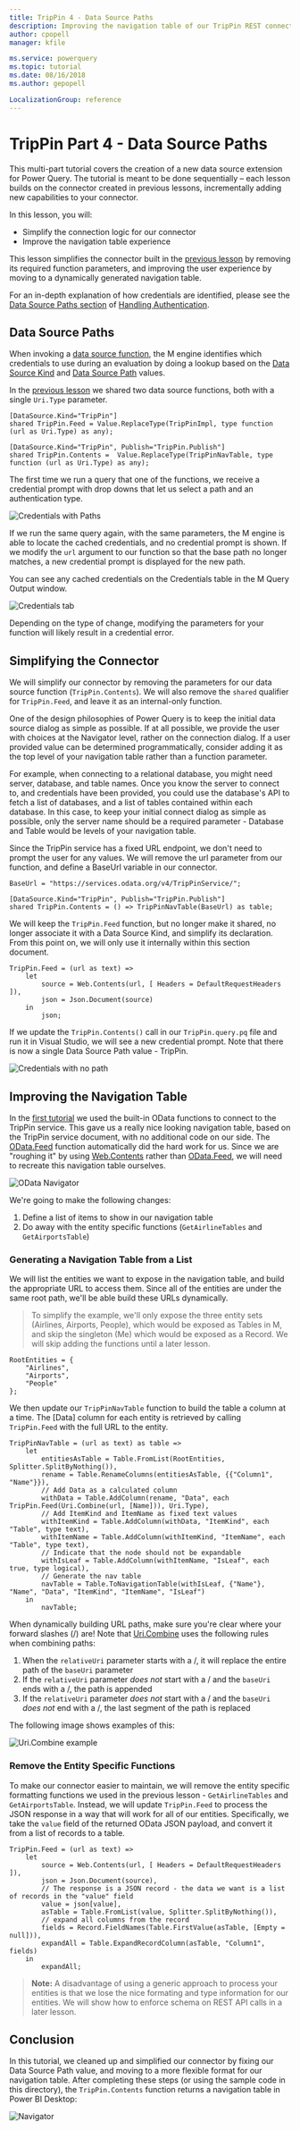 ```yaml
---
title: TripPin 4 - Data Source Paths
description: Improving the navigation table of our TripPin REST connector
author: cpopell
manager: kfile

ms.service: powerquery
ms.topic: tutorial
ms.date: 08/16/2018
ms.author: gepopell

LocalizationGroup: reference
---
```


# TripPin Part 4 - Data Source Paths
This multi-part tutorial covers the creation of a new data source extension for Power Query. The tutorial is meant to be done sequentially – each lesson builds on the connector created in previous lessons, incrementally adding new capabilities to your connector. 

In this lesson, you will:

* Simplify the connection logic for our connector
* Improve the navigation table experience
 
This lesson simplifies the connector built in the [previous lesson](../3-NavTables/README.md) by removing its required function parameters, and improving the user experience by moving to a dynamically generated navigation table.

For an in-depth explanation of how credentials are identified, please see the [Data Source Paths section](../../../HandlingAuthentication.md#data-source-paths) of [Handling Authentication](../../../HandlingAuthentication.md).

## Data Source Paths
When invoking a [data source function](../../../HandlingDataAccess.md#data-source-functions), the M engine identifies which credentials to use during an evaluation by doing a lookup based on the [Data Source Kind](../../../HandlingDataAccess.md#data-source-kind) and [Data Source Path](../../../HandlingAuthentication.md#data-source-paths) values.

In the [previous lesson](../3-NavTables/README.md) we shared two data source functions, both with a single `Uri.Type` parameter. 

```
[DataSource.Kind="TripPin"]
shared TripPin.Feed = Value.ReplaceType(TripPinImpl, type function (url as Uri.Type) as any);

[DataSource.Kind="TripPin", Publish="TripPin.Publish"]
shared TripPin.Contents =  Value.ReplaceType(TripPinNavTable, type function (url as Uri.Type) as any);
```

The first time we run a query that one of the functions, we receive a credential prompt with drop downs that let us select a path and an authentication type. 

![Credentials with Paths](../../../images/trippin4Paths.png)

If we run the same query again, with the same parameters, the M engine is able to locate the cached credentials, and no credential prompt is shown. If we modify the `url` argument to our function so that the base path no longer matches, a new credential prompt is displayed for the new path.

You can see any cached credentials on the Credentials table in the M Query Output window.

![Credentials tab](../../../images/trippin4CredentialsTab.png)

Depending on the type of change, modifying the parameters for your function will likely result in a credential error. 

## Simplifying the Connector
We will simplify our connector by removing the parameters for our data source function (`TripPin.Contents`). We will also remove the `shared` qualifier for `TripPin.Feed`, and leave it as an internal-only function. 

One of the design philosophies of Power Query is to keep the initial data source dialog as simple as possible. If at all possible, we provide the user with choices at the Navigator level, rather on the connection dialog.
If a user provided value can be determined programmatically, consider adding it as the top level of your navigation table rather than a function parameter.

For example, when connecting to a relational database, you might need server, database, and table names.
Once you know the server to connect to, and credentials have been provided, you could use the database's API to fetch a list of databases, and a list of tables contained within each database.
In this case, to keep your initial connect dialog as simple as possible, only the server name should be a required parameter - Database and Table would be levels of your navigation table.

Since the TripPin service has a fixed URL endpoint, we don't need to prompt the user for any values. We will remove the url parameter from our function, and define a BaseUrl variable in our connector. 

```
BaseUrl = "https://services.odata.org/v4/TripPinService/";

[DataSource.Kind="TripPin", Publish="TripPin.Publish"]
shared TripPin.Contents = () => TripPinNavTable(BaseUrl) as table;
```

We will keep the `TripPin.Feed` function, but no longer make it shared, no longer associate it with a Data Source Kind, and simplify its declaration. From this point on, we will only use it internally within this section document.

```
TripPin.Feed = (url as text) =>
    let
        source = Web.Contents(url, [ Headers = DefaultRequestHeaders ]),
        json = Json.Document(source)
    in
        json;
```

If we update the `TripPin.Contents()` call in our `TripPin.query.pq` file and run it in Visual Studio, we will see a new credential prompt. Note that there is now a single Data Source Path value - TripPin.

![Credentials with no path](../../../images/trippin4NewPrompt.png)

## Improving the Navigation Table
In the [first tutorial](../1-OData/README.md) we used the built-in OData functions to connect to the TripPin service.
This gave us a really nice looking navigation table, based on the TripPin service document, with no additional code on our side.
The [OData.Feed](/powerquery-m/odata-feed) function automatically did the hard work for us.
Since we are "roughing it" by using [Web.Contents](/powerquery-m/web-contents) rather than [OData.Feed](/powerquery-m/odata-feed), we will need to recreate this navigation table ourselves. 

![OData Navigator](../../../images/trippin4NavigatorOData.png)

We're going to make the following changes:
1. Define a list of items to show in our navigation table
2. Do away with the entity specific functions (`GetAirlineTables` and `GetAirportsTable`)

### Generating a Navigation Table from a List
We will list the entities we want to expose in the navigation table, and build the appropriate URL to access them. 
Since all of the entities are under the same root path, we'll be able build these URLs dynamically.

> To simplify the example, we'll only expose the three entity sets (Airlines, Airports, People), which would be exposed as Tables in M, and skip the singleton (Me) which would be exposed as a Record. We will skip adding the functions until a later lesson.

```
RootEntities = {
    "Airlines",
    "Airports",
    "People"
};
```

We then update our `TripPinNavTable` function to build the table a column at a time.
The [Data] column for each entity is retrieved by calling `TripPin.Feed` with the full URL to the entity. 

```
TripPinNavTable = (url as text) as table =>
    let
        entitiesAsTable = Table.FromList(RootEntities, Splitter.SplitByNothing()),
        rename = Table.RenameColumns(entitiesAsTable, {{"Column1", "Name"}}),
        // Add Data as a calculated column
        withData = Table.AddColumn(rename, "Data", each TripPin.Feed(Uri.Combine(url, [Name])), Uri.Type),
        // Add ItemKind and ItemName as fixed text values
        withItemKind = Table.AddColumn(withData, "ItemKind", each "Table", type text),
        withItemName = Table.AddColumn(withItemKind, "ItemName", each "Table", type text),
        // Indicate that the node should not be expandable
        withIsLeaf = Table.AddColumn(withItemName, "IsLeaf", each true, type logical),
        // Generate the nav table
        navTable = Table.ToNavigationTable(withIsLeaf, {"Name"}, "Name", "Data", "ItemKind", "ItemName", "IsLeaf")
    in
        navTable;
```

When dynamically building URL paths, make sure you're clear where your forward slashes (/) are!
Note that [Uri.Combine](/powerquery-m/uri-combine) uses the following rules when combining paths:
1. When the `relativeUri` parameter starts with a /, it will replace the entire path of the `baseUri` parameter
2. If the `relativeUri` parameter _does not_ start with a / and the `baseUri` ends with a /, the path is appended
3. If the `relativeUri` parameter _does not_ start with a / and the `baseUri` _does not_ end with a /, the last segment of the path is replaced

The following image shows examples of this:

![Uri.Combine example](../../../images/trippin4UriCombine.png)

### Remove the Entity Specific Functions
To make our connector easier to maintain, we will remove the entity specific formatting functions we used in the previous lesson - `GetAirlineTables` and `GetAirportsTable`.
Instead, we will update `TripPin.Feed` to process the JSON response in a way that will work for all of our entities.
Specifically, we take the `value` field of the returned OData JSON payload, and convert it from a list of records to a table. 

```
TripPin.Feed = (url as text) =>
    let
        source = Web.Contents(url, [ Headers = DefaultRequestHeaders ]),
        json = Json.Document(source),
        // The response is a JSON record - the data we want is a list of records in the "value" field
        value = json[value],
        asTable = Table.FromList(value, Splitter.SplitByNothing()),
        // expand all columns from the record
        fields = Record.FieldNames(Table.FirstValue(asTable, [Empty = null])),
        expandAll = Table.ExpandRecordColumn(asTable, "Column1", fields)
    in
        expandAll;
```

> **Note:** A disadvantage of using a generic approach to process your entities is that we lose the nice formating and type information for our entities. We will show how to enforce schema on REST API calls in a later lesson. 

## Conclusion
In this tutorial, we cleaned up and simplified our connector by fixing our Data Source Path value, and moving to a more flexible format for our navigation table. After completing these steps (or using the sample code in this directory), the `TripPin.Contents` function returns a navigation table in Power BI Desktop:

![Navigator](../../../images/trippin4Complete.png)
